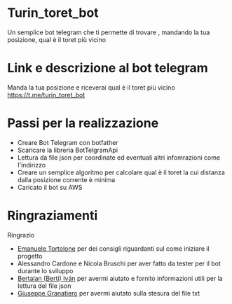 # Turin_toret_bot

Un semplice bot telegram che ti permette di trovare , mandando la tua posizione, qual è il toret più vicino

# Link e descrizione al bot telegram

Manda la tua posizione e riceverai qual è il toret più vicino https://t.me/turin_toret_bot

# Passi per la realizzazione

* Creare Bot Telegram con botfather
* Scaricare la libreria BotTelgramApi
* Lettura da file json per coordinate ed eventuali altri infomrazioni come l'indirizzo
* Creare un semplice algoritmo per calcolare qual è il toret la cui distanza dalla posizione corrente è minima
* Caricato il bot su AWS

# Ringraziamenti
Ringrazio
* [Emanuele Tortolone](https://github.com/emanueletortolone) per dei consigli riguardanti sul come iniziare il progetto
* Alessandro Cardone e Nicola Bruschi per aver fatto da tester per il bot durante lo sviluppo
* [Bertalan (Berti) Iván](https://www.linkedin.com/in/iberti/) per avermi aiutato e fornito informazioni utili per la lettura del file json
* [Giuseppe Granatiero](https://giuseppegranatiero.github.io/) per avermi aiutato sulla stesura del file txt 
